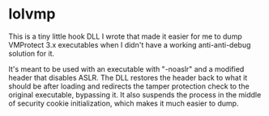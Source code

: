 # lolvmp

This is a tiny little hook DLL I wrote that made it easier for me to dump VMProtect 3.x executables when I didn't have a working anti-anti-debug solution for it.

It's meant to be used with an executable with "-noaslr" and a modified header that disables ASLR. The DLL restores the header back to what it should be after loading and redirects the tamper protection check to the original executable, bypassing it. It also suspends the process in the middle of security cookie initialization, which makes it much easier to dump.